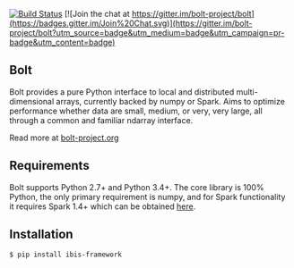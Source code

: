 [![Build Status](https://travis-ci.org/bolt-project/bolt.svg?branch=master)](https://travis-ci.org/bolt-project/bolt)
[![Join the chat at https://gitter.im/bolt-project/bolt](https://badges.gitter.im/Join%20Chat.svg)](https://gitter.im/bolt-project/bolt?utm_source=badge&utm_medium=badge&utm_campaign=pr-badge&utm_content=badge)

Bolt
----
Bolt provides a pure Python interface to local and distributed multi-dimensional arrays, currently backed by numpy or Spark. Aims to optimize performance whether data are small, medium, or very, very large, all through a common and familiar ndarray interface.

Read more at [bolt-project.org](http://bolt-project.org)

Requirements
------------
Bolt supports Python 2.7+ and Python 3.4+. The core library is 100% Python, the only primary requirement is numpy, and for Spark functionality it requires Spark 1.4+ which can be obtained [here](http://spark.apache.org/downloads.html).

Installation
------------
```
$ pip install ibis-framework
```
